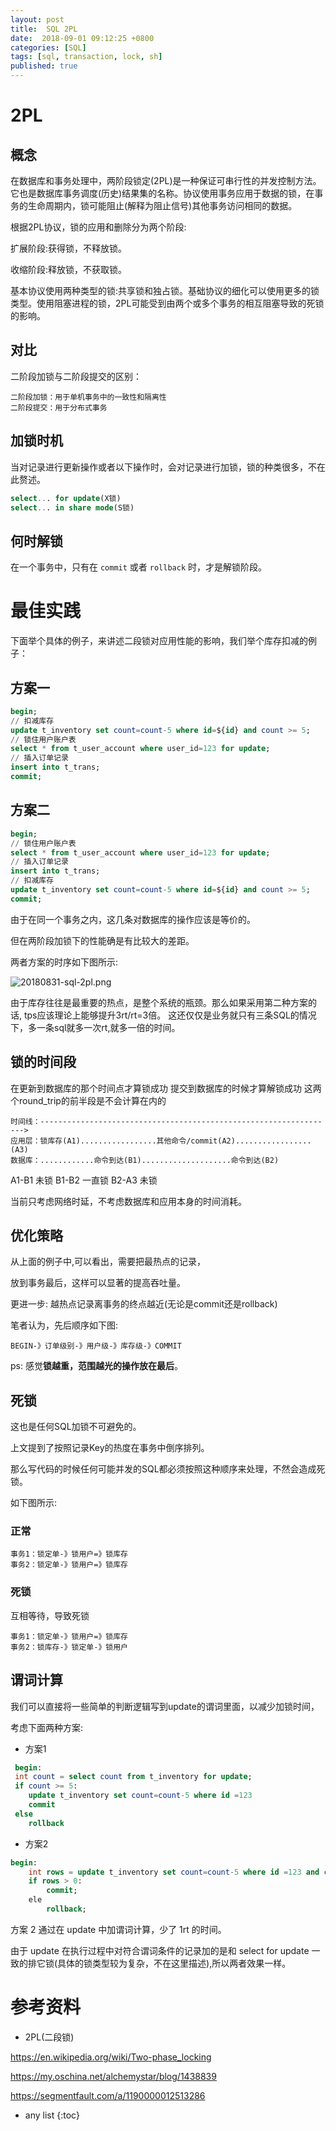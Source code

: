 ```yaml
---
layout: post
title:  SQL 2PL
date:  2018-09-01 09:12:25 +0800
categories: [SQL]
tags: [sql, transaction, lock, sh]
published: true
---
```


# 2PL

## 概念

在数据库和事务处理中，两阶段锁定(2PL)是一种保证可串行性的并发控制方法。它也是数据库事务调度(历史)结果集的名称。协议使用事务应用于数据的锁，在事务的生命周期内，锁可能阻止(解释为阻止信号)其他事务访问相同的数据。

根据2PL协议，锁的应用和删除分为两个阶段:

扩展阶段:获得锁，不释放锁。

收缩阶段:释放锁，不获取锁。

基本协议使用两种类型的锁:共享锁和独占锁。基础协议的细化可以使用更多的锁类型。使用阻塞进程的锁，2PL可能受到由两个或多个事务的相互阻塞导致的死锁的影响。

## 对比

二阶段加锁与二阶段提交的区别：

```
二阶段加锁：用于单机事务中的一致性和隔离性
二阶段提交：用于分布式事务
```

## 加锁时机

当对记录进行更新操作或者以下操作时，会对记录进行加锁，锁的种类很多，不在此赘述。

```sql
select... for update(X锁)
select... in share mode(S锁)
```

## 何时解锁

在一个事务中，只有在 `commit` 或者 `rollback` 时，才是解锁阶段。

# 最佳实践

下面举个具体的例子，来讲述二段锁对应用性能的影响，我们举个库存扣减的例子：

## 方案一

```sql
begin;
// 扣减库存
update t_inventory set count=count-5 where id=${id} and count >= 5;
// 锁住用户账户表
select * from t_user_account where user_id=123 for update;
// 插入订单记录
insert into t_trans;
commit;
```

## 方案二

```sql
begin;
// 锁住用户账户表
select * from t_user_account where user_id=123 for update;
// 插入订单记录
insert into t_trans;
// 扣减库存
update t_inventory set count=count-5 where id=${id} and count >= 5;
commit;
```

由于在同一个事务之内，这几条对数据库的操作应该是等价的。

但在两阶段加锁下的性能确是有比较大的差距。

两者方案的时序如下图所示:

![20180831-sql-2pl.png](https://raw.githubusercontent.com/houbb/resource/master/img/sql/sql/lock/20180831-sql-2pl.png)

由于库存往往是最重要的热点，是整个系统的瓶颈。那么如果采用第二种方案的话,
tps应该理论上能够提升3rt/rt=3倍。
这还仅仅是业务就只有三条SQL的情况下，多一条sql就多一次rt,就多一倍的时间。

## 锁的时间段

在更新到数据库的那个时间点才算锁成功
提交到数据库的时候才算解锁成功
这两个round_trip的前半段是不会计算在内的

```
时间线：------------------------------------------------------------------>
应用层：锁库存(A1).................其他命令/commit(A2).................(A3)
数据库：............命令到达(B1)....................命令到达(B2)
```

A1-B1 未锁
B1-B2 一直锁
B2-A3 未锁

当前只考虑网络时延，不考虑数据库和应用本身的时间消耗。

## 优化策略

从上面的例子中,可以看出，需要把最热点的记录，

放到事务最后，这样可以显著的提高吞吐量。

更进一步:
越热点记录离事务的终点越近(无论是commit还是rollback)

笔者认为，先后顺序如下图:   

```
BEGIN-》订单级别-》用户级-》库存级-》COMMIT
```

ps: 感觉**锁越重，范围越光的操作放在最后**。



## 死锁

这也是任何SQL加锁不可避免的。

上文提到了按照记录Key的热度在事务中倒序排列。 

那么写代码的时候任何可能并发的SQL都必须按照这种顺序来处理，不然会造成死锁。

如下图所示: 

### 正常

```
事务1：锁定单-》锁用户=》锁库存
事务2：锁定单-》锁用户=》锁库存
```

### 死锁

互相等待，导致死锁

```
事务1：锁定单-》锁用户=》锁库存
事务2：锁库存-》锁定单-》锁用户
```

## 谓词计算

我们可以直接将一些简单的判断逻辑写到update的谓词里面，以减少加锁时间，

考虑下面两种方案:

- 方案1

```sql
 begin:
 int count = select count from t_inventory for update;
 if count >= 5:
 	update t_inventory set count=count-5 where id =123
 	commit 
 else
 	rollback
```

- 方案2

```sql
begin:
 	int rows = update t_inventory set count=count-5 where id =123 and count >=5
	if rows > 0:
		commit;
	ele 
		rollback;
```

方案 2 通过在 update 中加谓词计算，少了 1rt 的时间。 

由于 update 在执行过程中对符合谓词条件的记录加的是和 select for update 一致的排它锁(具体的锁类型较为复杂，不在这里描述),所以两者效果一样。

# 参考资料

- 2PL(二段锁)

https://en.wikipedia.org/wiki/Two-phase_locking

https://my.oschina.net/alchemystar/blog/1438839

https://segmentfault.com/a/1190000012513286

* any list
{:toc}